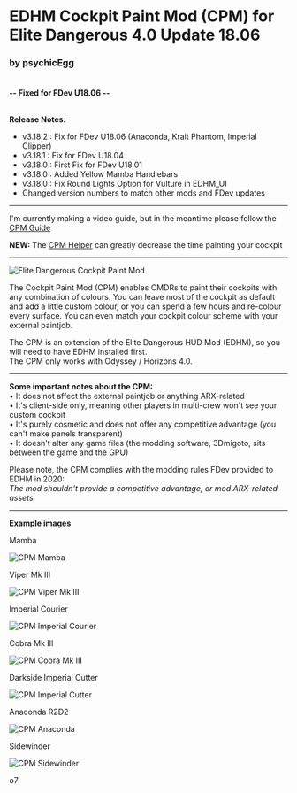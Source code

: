 # EDHM Cockpit Paint Mod (CPM) for Elite Dangerous 4.0 Update 18.06

### by psychicEgg<br><br>

**-- Fixed for FDev U18.06 --**<br><br>

**Release Notes:**
- v3.18.2 : Fix for FDev U18.06 (Anaconda, Krait Phantom, Imperial Clipper)
- v3.18.1 : Fix for FDev U18.04
- v3.18.0 : First Fix for FDev U18.01
- v3.18.0 : Added Yellow Mamba Handlebars
- v3.18.0 : Fix Round Lights Option for Vulture in EDHM_UI
- Changed version numbers to match other mods and FDev updates

-------------------------------------------------------------------------

I'm currently making a video guide, but in the meantime please follow the [CPM Guide](https://github.com/psychicEgg/EDHM/blob/main/Odyssey/3rdPartyMods/CockpitPaintMod/CPM-Guide.md)

**NEW:** The [CPM Helper](https://github.com/psychicEgg/EDHM/tree/main/Odyssey/3rdPartyMods/CockpitPaintMod/CPM-Helper) can greatly decrease the time painting your cockpit

-------------------------------------------------------------------------
![Elite Dangerous Cockpit Paint Mod](https://forums.frontier.co.uk/attachments/cpm-title-png.316467/?raw=true)


The Cockpit Paint Mod (CPM) enables CMDRs to paint their cockpits with any combination of colours. You can leave most of the cockpit as default and add a little custom colour, or you can spend a few hours and re-colour every surface. You can even match your cockpit colour scheme with your external paintjob.

The CPM is an extension of the Elite Dangerous HUD Mod (EDHM), so you will need to have EDHM installed first.<br>
The CPM only works with Odyssey / Horizons 4.0.

-------------------------------------------------------------------------

**Some important notes about the CPM:**<br>
• It does not affect the external paintjob or anything ARX-related<br>
• It's client-side only, meaning other players in multi-crew won't see your custom cockpit<br>
• It's purely cosmetic and does not offer any competitive advantage (you can't make panels transparent)<br>
• It doesn't alter any game files (the modding software, 3Dmigoto, sits between the game and the GPU)<br>

Please note, the CPM complies with the modding rules FDev provided to EDHM in 2020:<br>
_The mod shouldn't provide a competitive advantage, or mod ARX-related assets._

-------------------------------------------------------------------------

**Example images**

Mamba

![CPM Mamba](https://forums.frontier.co.uk/attachments/mamba1-png.316468/?raw=true)

Viper Mk III

![CPM Viper Mk III](https://forums.frontier.co.uk/attachments/vipermk3-png.316469/?raw=true)

Imperial Courier

![CPM Imperial Courier](https://forums.frontier.co.uk/attachments/courier-jpg.316473/?raw=true)

Cobra Mk III

![CPM Cobra Mk III](https://forums.frontier.co.uk/attachments/pink-wafer-1-jpg.319999/?raw=true)

Darkside Imperial Cutter

![CPM Imperial Cutter](https://forums.frontier.co.uk/attachments/darkside-cutter-jpg.316609/?raw=true)

Anaconda R2D2

![CPM Anaconda](https://forums.frontier.co.uk/attachments/cpm-anaconda-r2d2-jpg.321713/?raw=true)

Sidewinder

![CPM Sidewinder](https://forums.frontier.co.uk/attachments/sidewinder-jpg.316475/?raw=true)


o7
